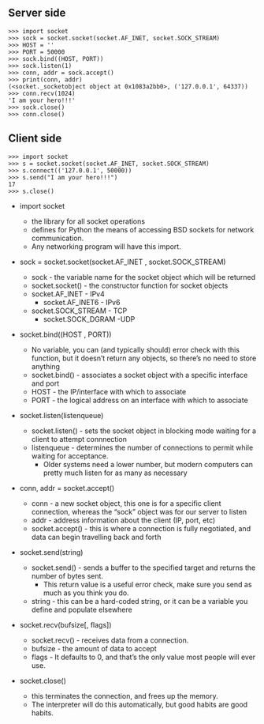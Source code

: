 ## Server side

    >>> import socket
    >>> sock = socket.socket(socket.AF_INET, socket.SOCK_STREAM)
    >>> HOST = ''
    >>> PORT = 50000
    >>> sock.bind((HOST, PORT))
    >>> sock.listen(1)
    >>> conn, addr = sock.accept()
    >>> print(conn, addr)
    (<socket._socketobject object at 0x1083a2bb0>, ('127.0.0.1', 64337))
    >>> conn.recv(1024)
    'I am your hero!!!'
    >>> sock.close()
    >>> conn.close()

## Client side

    >>> import socket
    >>> s = socket.socket(socket.AF_INET, socket.SOCK_STREAM)
    >>> s.connect(('127.0.0.1', 50000))
    >>> s.send("I am your hero!!!")
    17
    >>> s.close()

- import socket
    - the library for all socket operations
    - defines for Python the means of accessing BSD sockets for network communication.
    - Any networking program will have this import.

- sock = socket.socket(socket.AF_INET , socket.SOCK_STREAM)
    - sock - the variable name for the socket object which will be returned
    - socket.socket() - the constructor function for socket objects
    - socket.AF_INET - IPv4
        - socket.AF_INET6 - IPv6
    - socket.SOCK_STREAM - TCP
        - socket.SOCK_DGRAM -UDP

- socket.bind((HOST , PORT))
    - No variable, you can (and typically should) error check with this function, but it doesn’t return any objects, so there’s no need to store anything
    - socket.bind() - associates a socket object with a specific interface and port
    - HOST - the IP/interface with which to associate
    - PORT - the logical address on an interface with which to associate

- socket.listen(listenqueue)
    - socket.listen() - sets the socket object in blocking mode waiting for a client to attempt connnection
    - listenqueue - determines the number of connections to permit while waiting for acceptance.
        - Older systems need a lower number, but modern computers can pretty much listen for as many as necessary

- conn, addr = socket.accept()
    - conn - a new socket object, this one is for a specific client connection, whereas the “sock” object was for our server to listen
    -  addr - address information about the client (IP, port, etc)
    - socket.accept() - this is where a connection is fully negotiated, and data can begin travelling back and forth

- socket.send(string)
    - socket.send() - sends a buffer to the specified target and returns the number of bytes sent.
        - This return value is a useful error check, make sure you send as much as you think you do.
    - string - this can be a hard-coded string, or it can be a variable you define and populate elsewhere

- socket.recv(bufsize[, flags])
    - socket.recv() - receives data from a connection.
    - bufsize - the amount of data to accept
    - flags - It defaults to 0, and that’s the only value most people will ever use.

- socket.close()
    - this terminates the connection, and frees up the memory.
    - The interpreter will do this automatically, but good habits are good habits.